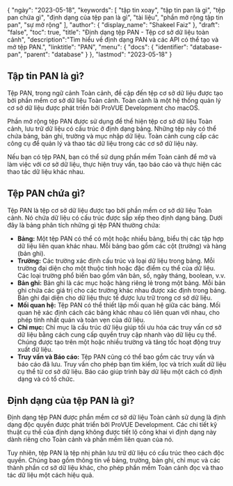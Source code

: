 {
"ngày": "2023-05-18",
  "keywords": [
"tập tin xoay",
"tập tin pan là gì",
"tệp pan chứa gì",
"định dạng của tệp pan là gì",
"tài liệu",
"phần mở rộng tập tin pan",
"sự mở rộng"
],
  "author": {
"display_name": "Shakeel Faiz"
},
"draft": "false",
"toc": true,
"title": "Định dạng tệp PAN - Tệp cơ sở dữ liệu toàn cảnh",
  "description":"Tìm hiểu về định dạng PAN và các API có thể tạo và mở tệp PAN.",
  "linktitle": "PAN",
  "menu": {
    "docs": {
      "identifier": "database-pan",
      "parent": "database"
}
},
"lastmod": "2023-05-18"
}

## Tập tin PAN là gì?

Tệp PAN, trong ngữ cảnh Toàn cảnh, đề cập đến tệp cơ sở dữ liệu được tạo bởi phần mềm cơ sở dữ liệu Toàn cảnh. Toàn cảnh là một hệ thống quản lý cơ sở dữ liệu được phát triển bởi ProVUE Development cho macOS.

Phần mở rộng tệp PAN được sử dụng để thể hiện tệp cơ sở dữ liệu Toàn cảnh, lưu trữ dữ liệu có cấu trúc ở định dạng bảng. Những tệp này có thể chứa bảng, bản ghi, trường và mục nhập dữ liệu. Toàn cảnh cung cấp các công cụ để quản lý và thao tác dữ liệu trong các cơ sở dữ liệu này.

Nếu bạn có tệp PAN, bạn có thể sử dụng phần mềm Toàn cảnh để mở và làm việc với cơ sở dữ liệu, thực hiện truy vấn, tạo báo cáo và thực hiện các thao tác dữ liệu khác nhau.

## Tệp PAN chứa gì?

Tệp PAN là tệp cơ sở dữ liệu được tạo bởi phần mềm cơ sở dữ liệu Toàn cảnh. Nó chứa dữ liệu có cấu trúc được sắp xếp theo định dạng bảng. Dưới đây là bảng phân tích những gì tệp PAN thường chứa:

- **Bảng:** Một tệp PAN có thể có một hoặc nhiều bảng, biểu thị các tập hợp dữ liệu liên quan khác nhau. Mỗi bảng bao gồm các cột (trường) và hàng (bản ghi).
- **Trường:** Các trường xác định cấu trúc và loại dữ liệu trong bảng. Mỗi trường đại diện cho một thuộc tính hoặc đặc điểm cụ thể của dữ liệu. Các loại trường phổ biến bao gồm văn bản, số, ngày tháng, boolean, v.v.
- **Bản ghi:** Bản ghi là các mục hoặc hàng riêng lẻ trong một bảng. Mỗi bản ghi chứa các giá trị cho các trường khác nhau được xác định trong bảng. Bản ghi đại diện cho dữ liệu thực tế được lưu trữ trong cơ sở dữ liệu.
- **Mối quan hệ:** Tệp PAN có thể thiết lập mối quan hệ giữa các bảng. Mối quan hệ xác định cách các bảng khác nhau có liên quan với nhau, cho phép tính nhất quán và toàn vẹn của dữ liệu.
- **Chỉ mục:** Chỉ mục là cấu trúc dữ liệu giúp tối ưu hóa các truy vấn cơ sở dữ liệu bằng cách cung cấp quyền truy cập nhanh vào dữ liệu cụ thể. Chúng được tạo trên một hoặc nhiều trường và tăng tốc hoạt động truy xuất dữ liệu.
- **Truy vấn và Báo cáo:** Tệp PAN cũng có thể bao gồm các truy vấn và báo cáo đã lưu. Truy vấn cho phép bạn tìm kiếm, lọc và trích xuất dữ liệu cụ thể từ cơ sở dữ liệu. Báo cáo giúp trình bày dữ liệu một cách có định dạng và có tổ chức.

## Định dạng của tệp PAN là gì?

Định dạng tệp PAN được phần mềm cơ sở dữ liệu Toàn cảnh sử dụng là định dạng độc quyền được phát triển bởi ProVUE Development. Các chi tiết kỹ thuật cụ thể của định dạng không được tiết lộ công khai vì định dạng này dành riêng cho Toàn cảnh và phần mềm liên quan của nó.

Tuy nhiên, tệp PAN là tệp nhị phân lưu trữ dữ liệu có cấu trúc theo cách độc quyền. Chúng bao gồm thông tin về bảng, trường, bản ghi, chỉ mục và các thành phần cơ sở dữ liệu khác, cho phép phần mềm Toàn cảnh đọc và thao tác dữ liệu một cách hiệu quả.

